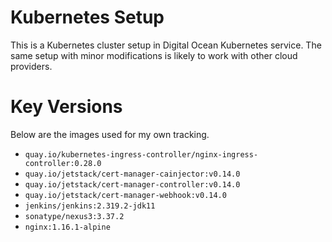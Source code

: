 # Kubernetes Setup

This is a Kubernetes cluster setup in Digital Ocean Kubernetes service.
The same setup with minor modifications is likely to work with other
cloud providers.

# Key Versions

Below are the images used for my own tracking.

* `quay.io/kubernetes-ingress-controller/nginx-ingress-controller:0.28.0`
* `quay.io/jetstack/cert-manager-cainjector:v0.14.0`
* `quay.io/jetstack/cert-manager-controller:v0.14.0`
* `quay.io/jetstack/cert-manager-webhook:v0.14.0`
* `jenkins/jenkins:2.319.2-jdk11`
* `sonatype/nexus3:3.37.2`
* `nginx:1.16.1-alpine`
